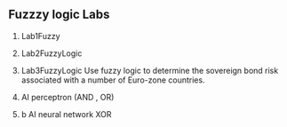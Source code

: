 ## Fuzzzy logic Labs
1. Lab1Fuzzy
2. Lab2FuzzyLogic
3. Lab3FuzzyLogic Use fuzzy logic to determine the sovereign bond risk associated with a number of Euro-zone countries.

4. AI perceptron (AND , OR)
4. b AI neural network XOR